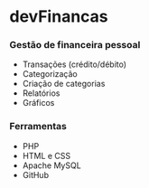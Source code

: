 # devFinancas

### Gestão de financeira pessoal
* Transações (crédito/débito)
* Categorização
* Criação de categorias
* Relatórios
* Gráficos

### Ferramentas
* PHP
* HTML e CSS
* Apache MySQL
* GitHub
